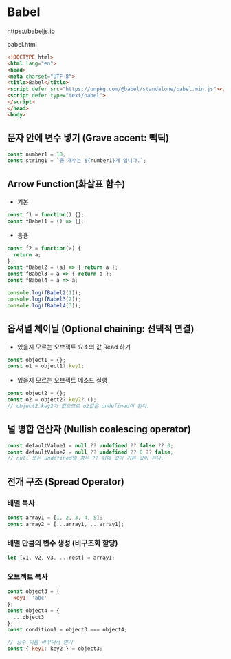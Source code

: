 # Babel
https://babeljs.io

babel.html
```html
<!DOCTYPE html>
<html lang="en">
<head>
<meta charset="UTF-8">
<title>Babel</title>
<script defer src="https://unpkg.com/@babel/standalone/babel.min.js"></script>
<script defer type="text/babel">
</script>
</head>
<body>
```

## 문자 안에 변수 넣기 (Grave accent: 빽틱)
```js
const number1 = 10;
const string1 = `총 개수는 ${number1}개 입니다.`;
```

## Arrow Function(화살표 함수)
* 기본
```js
const f1 = function() {};
const fBabel1 = () => {};
```

* 응용
```js
const f2 = function(a) {
  return a;
};
const fBabel2 = (a) => { return a };
const fBabel3 = a => { return a };
const fBabel4 = a => a;

console.log(fBabel2(1));
console.log(fBabel3(2));
console.log(fBabel4(3));
```

## 옵셔널 체이닐 (Optional chaining: 선택적 연결)
* 있을지 모르는 오브젝트 요소의 값 Read 하기
```js
const object1 = {};
const o1 = object1?.key1;
```
* 있을지 모르는 오브젝트 메소드 실행
```js
const object2 = {};
const o2 = object2?.key2?.();
// object2.key2가 없으므로 o2값은 undefined이 된다.
```

## 널 병합 연산자 (Nullish coalescing operator)
```js
const defaultValue1 = null ?? undefined ?? false ?? 0;
const defaultValue2 = null ?? undefined ?? 0 ?? false;
// null 또는 undefined일 경우 ?? 뒤에 값이 기본 값이 된다.
```

## 전개 구조 (Spread Operator)
### 배열 복사
```js
const array1 = [1, 2, 3, 4, 5];
const array2 = [...array1, ...array1];
```

### 배열 만큼의 변수 생성 (비구조화 할당)
```js
let [v1, v2, v3, ...rest] = array1;
```

### 오브젝트 복사
```js
const object3 = {
  key1: 'abc'
};
const object4 = {
  ...object3
};
const condition1 = object3 === object4;

// 상수 이름 바꾸어서 받기
const { key1: key2 } = object3;
```
